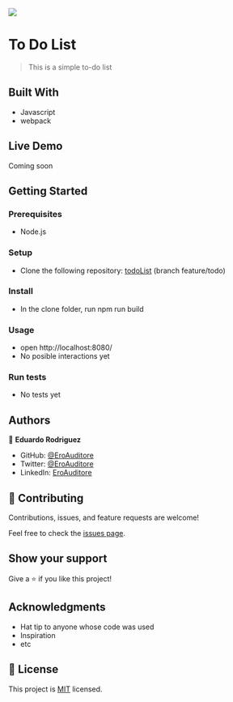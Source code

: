 ![](https://img.shields.io/badge/Microverse-blueviolet)

# To Do List

> This is a simple to-do list

## Built With

- Javascript
- webpack

## Live Demo

Coming soon

## Getting Started

### Prerequisites

- Node.js

### Setup

- Clone the following repository: [todoList](https://github.com/EroAuditore/todo-list/tree/feature/todo) (branch feature/todo)

### Install

- In the clone folder, run npm run build

### Usage

- open http://localhost:8080/
- No posible interactions yet

### Run tests

- No tests yet

## Authors

👤 **Eduardo Rodriguez**

- GitHub: [@EroAuditore](https://github.com/EroAuditore)
- Twitter: [@EroAuditore](https://twitter.com/EroAuditore)
- LinkedIn: [EroAuditore](https://www.linkedin.com/in/EroAuditore/)

## 🤝 Contributing

Contributions, issues, and feature requests are welcome!

Feel free to check the [issues page](../../issues/).

## Show your support

Give a ⭐️ if you like this project!

## Acknowledgments

- Hat tip to anyone whose code was used
- Inspiration
- etc

## 📝 License

This project is [MIT](./MIT.md) licensed.
